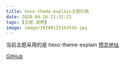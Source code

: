 ```yaml
---
title: hexo-theme-explain主题引用
date: 2020-04-26 21:31:21
tags: [主题 说明]
image: image/20200125102916.jpg
---
```


当前主题采用的是 hexo-theme-explain
[预览地址](https://www.izhaoo.com/)

[GitHub](https://github.com/izhaoo/hexo-theme-zhaoo)
